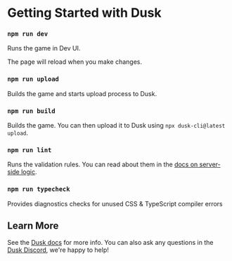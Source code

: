 # Getting Started with Dusk

### `npm run dev`

Runs the game in Dev UI.

The page will reload when you make changes.

### `npm run upload`

Builds the game and starts upload process to Dusk.

### `npm run build`

Builds the game. You can then upload it to Dusk using `npx dusk-cli@latest upload`.

### `npm run lint`

Runs the validation rules. You can read about them in the [docs on server-side logic](https://developers.dusk.ai/docs/advanced/server-side-logic).

### `npm run typecheck`

Provides diagnostics checks for unused CSS & TypeScript compiler errors

## Learn More

See the [Dusk docs](https://developers.dusk.ai/docs/quick-start) for more info. You can also ask any questions in the [Dusk Discord](https://discord.gg/rune-devs), we're happy to help!
